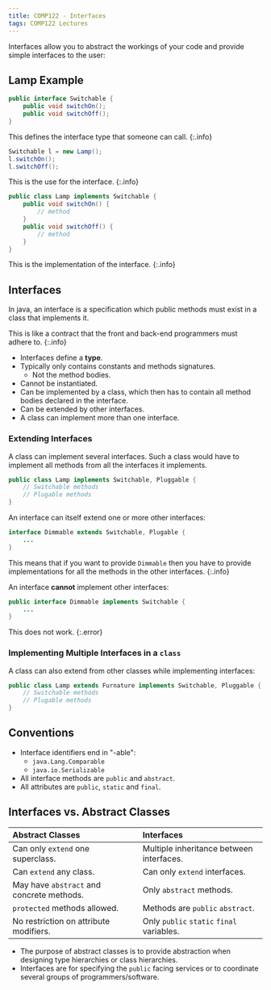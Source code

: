 ```yaml
---
title: COMP122 - Interfaces
tags: COMP122 Lectures
---
```

Interfaces allow you to abstract the workings of your code and provide simple interfaces to the user:


## Lamp Example

```java
public interface Switchable {
	public void switchOn();
	public void switchOff();
}
```

This defines the interface type that someone can call.
{:.info}

```java
Switchable l = new Lamp();
l.switchOn();
l.switchOff();
```

This is the use for the interface.
{:.info}

```java
public class Lamp implements Switchable {
	public void switchOn() {
		// method
	}
	public void switchOff() {
		// method
	}
}
```

This is the implementation of the interface.
{:.info}

## Interfaces
In java, an interface is a specification which public  methods must exist in a class that implements it.

This is like a contract that the front and back-end programmers must adhere to.
{:.info}

* Interfaces define a **type**.
* Typically only contains constants and methods signatures.
	* Not the method bodies.
* Cannot be instantiated.
* Can be implemented by a class, which then has to contain all method bodies declared in the interface.
* Can be extended by other interfaces.
* A class can implement more than one interface.

### Extending Interfaces
A class can implement several interfaces. Such a class would have to implement all methods from all the interfaces it implements.

```java
public class Lamp implements Switchable, Pluggable {
	// Switchable methods
	// Plugable methods
}
```

An interface can itself extend one or more other interfaces:

```java
interface Dimmable extends Switchable, Plugable {
	...
}
```

This means that if you want to provide `Dimmable` then you have to provide implementations for all the methods in the other interfaces. 
{:.info}

An interface **cannot**  implement other interfaces:

```java
public interface Dimmable implements Switchable {
	...
}
```

This does not work.
{:.error}

### Implementing Multiple Interfaces in a `class`
A class can also extend from other classes while implementing interfaces:

```java
public class Lamp extends Furnature implements Switchable, Pluggable {
	// Switchable methods
	// Plugable methods
}
```

## Conventions

* Interface identifiers end in "-able":
	* `java.Lang.Comparable`
	* `java.io.Serializable`
* All interface methods are `public` and `abstract`.
* All attributes are `public`, `static` and `final`.

## Interfaces vs. Abstract Classes

| Abstract Classes | Interfaces |
| :-- | :-- |
|  Can only `extend` one superclass. | Multiple inheritance between interfaces. |
| Can `extend` any class. | Can only `extend` interfaces. | 
| May have `abstract` and concrete methods. | Only `abstract` methods. | 
| `protected` methods allowed. | Methods are `public` `abstract`. |
| No restriction on attribute modifiers. | Only `public` `static` `final` variables. |

* The purpose of abstract classes is to provide abstraction when designing type hierarchies or class hierarchies.
* Interfaces are for specifying the `public` facing services or to coordinate several groups of programmers/software.